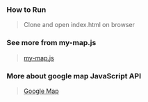 ### How to Run
> Clone and open index.html on browser

### See more from my-map.js
> [my-map.js](https://github.com/ganbaatar11/sun-roof/blob/master/js/my-map.js)

### More about google map JavaScript API
> [Google Map](https://developers.google.com/maps/documentation/javascript/tutorial)